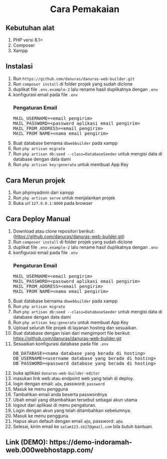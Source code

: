<center><h1>Cara Pemakaian</h1></center>
<h2>Kebutuhan alat</h2>
<ol>
<li>PHP versi 8.1&gt;</li>
<li>Composer</li>
<li>Xampp</li>
</ol>

<h2>Instalasi</h2>
<ol>
    <li>Run <code style="white-space: pre;">https://github.com/danuras/danuras-web-builder.git</code></li>
    <li>Run <code style="white-space: pre;">composer install</code> di folder projek yang sudah diclone</li>
    <li>duplikat file <code style="white-space: pre;">.env.example-2</code> lalu rename hasil duplikatnya dengan <code style="white-space: pre;">.env</code></li>
    <li>konfigurasi email pada file <code style="white-space: pre;">.env</code></li>
    <h3>Pengaturan Email</h3>
        <pre>
MAIL_USERNAME=&lt;email pengirim&gt;
MAIL_PASSWORD=&lt;password aplikasi email pengirim&gt;
MAIL_FROM_ADDRESS=&lt;email pengirim&gt;
MAIL_FROM_NAME=&lt;nama email pengirim&gt;</pre>
    </li>
    <li>Buat database bernama <code>dbwebbuilder</code> pada xampp</li>
    <li>Run <code style="white-space: pre;">php artisan migrate</code></li>
    <li>Run <code style="white-space: pre;">php artisan db:seed --class=DatabaseSeeder</code> untuk mengisi data di database dengan data dami</li>
    <li>Run <code style="white-space: pre;">php artisan key:generate</code> untuk membuat App Key</li>
</ol>

<h2>Cara Merun projek</h2>
<ol>
    <li>Run phpmyadmin dari xampp</li>
    <li>Run <code style="white-space: pre;">php artisan serve</code> untuk menjalankan projek</li>
    <li>Buka url <code style="white-space: pre;">127.0.0.1:8000</code> pada browser</li>
</ol>

<h2>Cara Deploy Manual</h2>
<ol>
    <li>Download atau clone repositori berikut: (<a href="https://github.com/danuras/danuras-web-builder.git">https://github.com/danuras/danuras-web-builder.git</a>)</li>
    <li>Run <code style="white-space: pre;">composer install</code> di folder projek yang sudah diclone</li>
    <li>duplikat file <code style="white-space: pre;">.env.example-2</code> lalu rename hasil duplikatnya dengan <code style="white-space: pre;">.env</code></li>
    <li>konfigurasi email pada file <code style="white-space: pre;">.env</code></li>
    <h3>Pengaturan Email</h3>
        <pre>
MAIL_USERNAME=&lt;email pengirim&gt;
MAIL_PASSWORD=&lt;password aplikasi email pengirim&gt;
MAIL_FROM_ADDRESS=&lt;email pengirim&gt;
MAIL_FROM_NAME=&lt;nama email pengirim&gt;</pre>
    </li>
    <li>Buat database bernama <code>dbwebbuilder</code> pada xampp</li>
    <li>Run <code style="white-space: pre;">php artisan migrate</code></li>
    <li>Run <code style="white-space: pre;">php artisan db:seed --class=DatabaseSeeder</code> untuk mengisi data di database dengan data dami</li>
    <li>Run <code style="white-space: pre;">php artisan key:generate</code> untuk membuat App Key</li>
    <li>Upload seluruh file projek di layanan hosting dan sesuaikan.</li>
    <li>Buat database dengan isian dari mengimport file berikut: <a href="https://github.com/danuras/danuras-web-builder.git">https://github.com/danuras/danuras-web-builder.git</a> </li>
    <li>Sesuaikan konfigurasi database pada file <code style="white-space: pre;">.env</code></li>
    <pre>
DB_DATABASE=&lt;nama database yang berada di hosting&gt;
DB_USERNAME=&lt;username database yang berada di hosting&gt;
DB_PASSWORD=&lt;password database yang berada di hosting&gt;</pre>
    <li>buka aplikasi <code style="white-space: pre;">danuras-web-builder-editor</code></li>
    <li>masukan link web atau endpoint web yang telah di deploy.</li>
    <li>login dengan email: <code style="white-space: pre;">a@a</code>, password: <code style="white-space: pre;">password</code></li>
    <li>Masuk ke menu pengguna</li>
    <li>Tambahkan email anda beserta passwordnya</li>
    <li>Ubah email yang ditambahkan tersebut sebagai akun utama</li>
    <li>logout dari aplikasi di menu pengaturan.</li>
    <li>Login dengan akun yang telah ditambahkan sebelumnya.</li>
    <li>Masuk ke menu pengguna.</li>
    <li>Hapus akun default dengan email <code style="white-space: pre;">a@a</code>, password: <code style="white-space: pre;">a@a</code>.</li>
    <li>Selesai, kirim email ke <code style="white-space: pre;">salam123.sb27@gmail.com</code> bila butuh bantuan.</li>
</ol>
<h2>Link (DEMO): https://demo-indoramah-web.000webhostapp.com/</h2>
